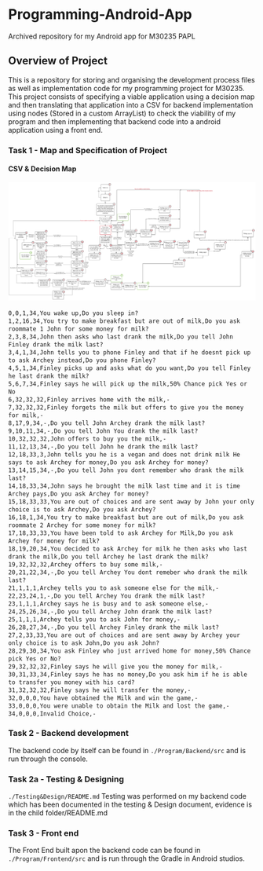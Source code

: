 # Programming-Android-App
Archived repository for my Android app for M30235 PAPL

## Overview of Project

This is a repository for storing and organising the development process files as well as implementation code for my programming project for M30235. This project consists of specifying a viable application using a decision map and then translating that application into a CSV for backend implementation using nodes (Stored in a custom ArrayList) to check the viability of my program and then implementing that backend code into a android application using a front end.

### Task 1 - Map and Specification of Project
#### CSV & Decision Map

![DecisionMap](Images/DecisionMap/Updated%20Decision%20Map.svg)

```
0,0,1,34,You wake up,Do you sleep in?
1,2,16,34,You try to make breakfast but are out of milk,Do you ask roommate 1 John for some money for milk?
2,3,8,34,John then asks who last drank the milk,Do you tell John Finley drank the milk last?
3,4,1,34,John tells you to phone Finley and that if he doesnt pick up to ask Archey instead,Do you phone Finley?
4,5,1,34,Finley picks up and asks what do you want,Do you tell Finley he last drank the milk?
5,6,7,34,Finley says he will pick up the milk,50% Chance pick Yes or No
6,32,32,32,Finley arrives home with the milk,-
7,32,32,32,Finley forgets the milk but offers to give you the money for milk,-
8,17,9,34,-,Do you tell John Archey drank the milk last?
9,10,11,34,-,Do you tell John You drank the milk last?
10,32,32,32,John offers to buy you the milk,-
11,12,13,34,-,Do you tell John he drank the milk last?
12,18,33,3,John tells you he is a vegan and does not drink milk He says to ask Archey for money,Do you ask Archey for money?
13,14,15,34,-,Do you tell John you dont remember who drank the milk last?
14,18,33,34,John says he brought the milk last time and it is time Archey pays,Do you ask Archey for money?
15,18,33,33,You are out of choices and are sent away by John your only choice is to ask Archey,Do you ask Archey?
16,18,1,34,You try to make breakfast but are out of milk,Do you ask roommate 2 Archey for some money for milk?
17,18,33,33,You have been told to ask Archey for Milk,Do you ask Archey for money for milk?
18,19,20,34,You decided to ask Archey for milk he then asks who last drank the milk,Do you tell Archey he last drank the milk?
19,32,32,32,Archey offers to buy some milk,-
20,21,22,34,-,Do you tell Archey You dont remeber who drank the milk last?
21,1,1,1,Archey tells you to ask someone else for the milk,-
22,23,24,1,-,Do you tell Archey You drank the milk last?
23,1,1,1,Archey says he is busy and to ask someone else,-
24,25,26,34,-,Do you tell Archey John drank the milk last?
25,1,1,1,Archey tells you to ask John for money,-
26,28,27,34,-,Do you tell Archey Finley drank the milk last?
27,2,33,33,You are out of choices and are sent away by Archey your only choice is to ask John,Do you ask John?
28,29,30,34,You ask Finley who just arrived home for money,50% Chance pick Yes or No?
29,32,32,32,Finley says he will give you the money for milk,-
30,31,33,34,Finley says he has no money,Do you ask him if he is able to transfer you money with his card?
31,32,32,32,Finley says he will transfer the money,-
32,0,0,0,You have obtained the Milk and win the game,-
33,0,0,0,You were unable to obtain the Milk and lost the game,-
34,0,0,0,Invalid Choice,-
```
### Task 2 - Backend development

The backend code by itself can be found in ```./Program/Backend/src``` and is run through the console.

### Task 2a - Testing & Designing

```./Testing&Design/README.md```
Testing was performed on my backend code which has been documented in the testing & Design document, evidence is in the child folder/README.md


### Task 3 - Front end

The Front End built apon the backend code can be found in ```./Program/Frontend/src``` and is run through the Gradle in Android studios.


